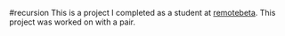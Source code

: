 #recursion
This is a project I completed as a student at [remotebeta](http://remotebeta.com). This project was worked on with a pair.